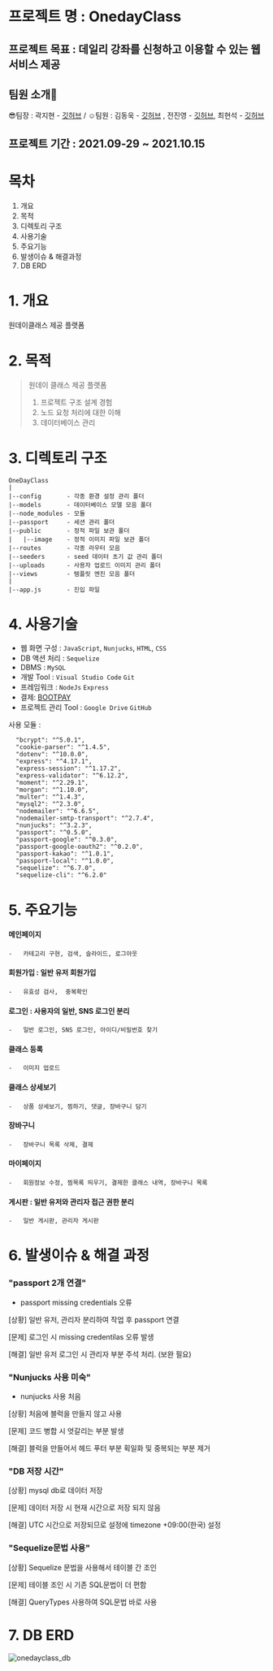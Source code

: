 # 프로젝트 명 : OnedayClass 
## 프로젝트 목표 : 데일리 강좌를 신청하고 이용할 수 있는 웹 서비스 제공
## 팀원 소개🧐
😎팀장 : 곽지현 - [깃허브](https://github.com/TsukinoHikari) / ☺️팀원 : 김동욱 - [깃허브](https://github.com/pier101) , 전진영 - [깃허브](https://github.com/jeonjinoung), 최현석 - [깃허브](https://github.com/Tozinoo)

## 프로젝트 기간 : 2021.09-29 ~ 2021.10.15 

# 목차
1. 개요
2. 목적
3. 디렉토리 구조
4. 사용기술
5. 주요기능
6. 발생이슈 & 해결과정
7. DB ERD
 

# 1. 개요

원데이클래스 제공 플랫폼


# 2. 목적 

> 원데이 클래스 제공 플랫폼
>   1. 프로젝트 구조 설계 경험
>   2. 노드 요청 처리에 대한 이해
>   3. 데이터베이스 관리

# 3. 디렉토리 구조

    OneDayClass
    |
    |--config       - 각종 환경 설정 관리 폴더
    |--models       - 데이터베이스 모델 모음 폴더
    |--node_modules - 모듈
    |--passport     - 세션 관리 폴더
    |--public       - 정적 파일 보관 폴더
    |   |--image    - 정적 이미지 파일 보관 폴더
    |--routes       - 각종 라우터 모음
    |--seeders      - seed 데이터 초기 값 관리 폴더
    |--uploads      - 사용자 업로드 이미지 관리 폴더
    |--views        - 템플릿 엔진 모음 폴더
    |
    |--app.js       - 진입 파일


# 4. 사용기술

-   웹 화면 구성 : `JavaScript`, `Nunjucks`, `HTML`, `CSS`
-   DB 액션 처리 : `Sequelize`
-   DBMS : `MySQL`
-   개발 Tool : `Visual Studio Code` `Git`
-   프레임워크 : `NodeJs` `Express`
-   결제: [BOOTPAY](https://www.bootpay.co.kr)
-   프로젝트 관리 Tool : `Google Drive` `GitHub`


사용 모듈 :  
 ```
   "bcrypt": "^5.0.1",  
   "cookie-parser": "^1.4.5",  
   "dotenv": "^10.0.0",  
   "express": "^4.17.1",  
   "express-session": "^1.17.2",  
   "express-validator": "^6.12.2",  
   "moment": "^2.29.1",  
   "morgan": "^1.10.0",  
   "multer": "^1.4.3",  
   "mysql2": "^2.3.0",  
   "nodemailer": "^6.6.5",  
   "nodemailer-smtp-transport": "^2.7.4",  
   "nunjucks": "^3.2.3",  
   "passport": "^0.5.0",  
   "passport-google": "^0.3.0",  
   "passport-google-oauth2": "^0.2.0",  
   "passport-kakao": "^1.0.1",  
   "passport-local": "^1.0.0",  
   "sequelize": "^6.7.0",  
   "sequelize-cli": "^6.2.0"
   ```
   


# 5. 주요기능

#### 메인페이지
    -   카테고리 구현, 검색, 슬라이드, 로그아웃
#### 회원가입 : 일반 유저 회원가입
    -   유효성 검사,  중복확인
#### 로그인 : 사용자의 일반, SNS 로그인 분리
    -   일반 로그인, SNS 로그인, 아이디/비밀번호 찾기
#### 클래스 등록
    -   이미지 업로드
#### 클래스 상세보기
    -   상품 상세보기, 찜하기, 댓글, 장바구니 담기
#### 장바구니
    -   장바구니 목록 삭제, 결제
#### 마이페이지
    -   회원정보 수정, 찜목록 띄우기, 결제한 클래스 내역, 장바구니 목록
#### 게시판 : 일반 유저와 관리자 접근 권한 분리
    -   일반 게시판, 관리자 게시판




# 6. 발생이슈 & 해결 과정

### "passport 2개 연결"

-  passport missing credentials 오류

[상황] 일반 유저, 관리자 분리하여 작업 후 passport 연결

[문제] 로그인 시 missing credentilas 오류 발생

[해결] 일반 유저 로그인 시 관리자 부분 주석 처리. (보완 필요)

### "Nunjucks 사용 미숙"

-  nunjucks 사용 처음

[상황] 처음에 블럭을 만들지 않고 사용

[문제] 코드 병합 시 엇갈리는 부분 발생

[해결] 블럭을 만들어서 헤드 푸터 부분 획일화 및 중복되는 부분 제거

### "DB 저장 시간"

[상황] mysql db로 데이터 저장 

[문제] 데이터 저장 시 현재 시간으로 저장 되지 않음

[해결] UTC 시간으로 저장되므로 설정에 timezone +09:00(한국) 설정

### "Sequelize문법 사용"

[상황] Sequelize 문법을 사용해서 테이블 간 조인

[문제] 테이블 조인 시 기존 SQL문법이 더 편함

[해결] QueryTypes 사용하여 SQL문법 바로 사용


# 7. DB ERD

![onedayclass_db](https://user-images.githubusercontent.com/85658044/143537708-582d1548-8542-478e-8a95-80069c71f283.png)

